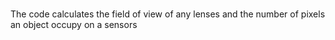 ### 
The code calculates the field of view of any lenses 
and the number of pixels an object occupy on a sensors
